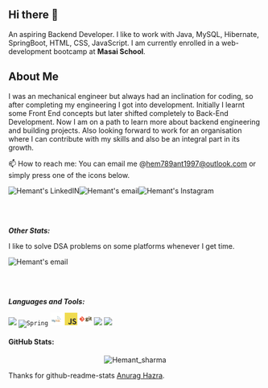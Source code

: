 ## Hi there 👋
An aspiring Backend Developer. I like to work with Java, MySQL, Hibernate, SpringBoot, HTML, CSS, JavaScript.
I am currently enrolled in a web-development bootcamp at **Masai School**.

## About Me
I was an mechanical engineer but always had an inclination for coding, so after completing my engineering I got into development. Initially I learnt some Front End  concepts but later shifted completely to Back-End Development. Now I am on a path to learn more about backend engineering and building projects. Also looking
forward to work for an organisation where I can contribute with my skills and also be an integral part in its growth.


📫 How to reach me: You can email me @hem789ant1997@outlook.com or simply press one of the icons below.

<a href="https://www.linkedin.com/in/hemantsharma097/" target="_blank" style='margin-right:2px'>
  <img align="left" alt="Hemant's LinkedIN" height="32px" src="https://raw.githubusercontent.com/peterthehan/peterthehan/master/assets/linkedin.svg" />
</a>
<a href="mailto:hem789ant1997@outlook.com" target="_blank" style='margin-right:10px'>
    <img align="left" src="https://img.icons8.com/fluency/344/new-post.png" alt="Hemant's email" height="35px" />
  </a>
  <a href="https://www.instagram.com/noviceanemone97/">
  <img align="left" alt="Hemant's Instagram" height="32px" src="https://raw.githubusercontent.com/hussainweb/hussainweb/main/icons/instagram.png" />
</a>
  
  
  <br />  <br />
  
   ***Other Stats:***
   <p>I like to solve DSA problems on some platforms whenever I get time.</p>
  <a href="https://www.hackerrank.com/FW18_1063" target="_blank" style='margin-right:10px'>
    <img align="left" src="https://img.icons8.com/windows/344/hackerrank.png" alt="Hemant's email" height="35px" />
  </a>
  
  <br><br>
  
  ***Languages and Tools:***
  
  <code><img height="25" src="https://img.icons8.com/color/344/java-coffee-cup-logo--v1.png"></code>
  <code><img height="25" src="https://profilinator.rishav.dev/skills-assets/springio-icon.svg" alt="Spring"  /></code>
  <code><img height="25" src="https://raw.githubusercontent.com/github/explore/80688e429a7d4ef2fca1e82350fe8e3517d3494d/topics/mysql/mysql.png"></code>
  <code><img height="25" src="https://raw.githubusercontent.com/github/explore/80688e429a7d4ef2fca1e82350fe8e3517d3494d/topics/javascript/javascript.png"></code>
  <code><img height="25" src="https://raw.githubusercontent.com/github/explore/80688e429a7d4ef2fca1e82350fe8e3517d3494d/topics/git/git.png"></code>
  <code><img height="25" src="https://img.icons8.com/color/344/html-5--v2.png"></code>
  <code><img height="25" src="https://img.icons8.com/color/344/css3.png"></code>
  
 

 
  #### GitHub Stats:
  
  <p align="center"> <img src="https://github-readme-stats.vercel.app/api?username=hemant097&hide=stars,prs,issues&count_private=true&show_icons=true&theme=apprentice" alt="Hemant_sharma" />
  
  Thanks for github-readme-stats [Anurag Hazra](https://github.com/anuraghazra).
<!--
**hemant097/hemant097** is a ✨ _special_ ✨ repository because its `README.md` (this file) appears on your GitHub profile.

Here are some ideas to get you started:

- 🔭 I’m currently working on ...
- 🌱 I’m currently learning ...Java
- 👯 I’m looking to collaborate on ...
- 🤔 I’m looking for help with ...
- 💬 Ask me about ...

- 😄 Pronouns: ...
- ⚡ Fun fact: ...
-->
